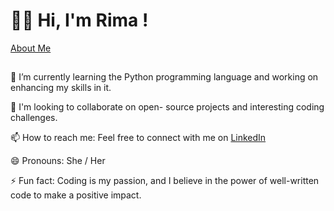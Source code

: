 # **👋🏻 Hi, I'm Rima !**
[About Me](https://github.com/rimabohamdan/rimabohamdan/blob/main/photo_5807949816590882967_y.jpg)
##
 🌱 I’m currently learning the Python programming language and working on enhancing my skills in it. 
 
 👯 I'm looking to collaborate on open- source projects and interesting coding challenges.

 📫 How to reach me: Feel free to connect with me on [LinkedIn](https://www.linkedin.com/in/rima-bohamdan-1a9998251)
 
 😄 Pronouns: She / Her
 
 ⚡ Fun fact: Coding is my passion, and I believe in the power of well-written code to make a positive impact.

